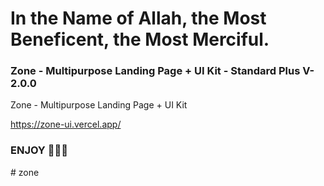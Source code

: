 
# In the Name of Allah, the Most Beneficent, the Most Merciful.

### Zone - Multipurpose Landing Page + UI Kit - Standard Plus V-2.0.0
Zone - Multipurpose Landing Page + UI Kit 

https://zone-ui.vercel.app/
### ENJOY 🎉🤩🔥


#   z o n e  
 